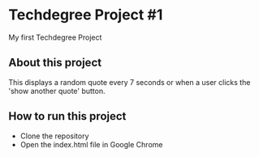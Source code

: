 # Techdegree Project #1
My first Techdegree Project

## About this project
This displays a random quote every 7 seconds or when a user clicks the 'show another quote' button.

## How to run this project
- Clone the repository
- Open the index.html file in Google Chrome
